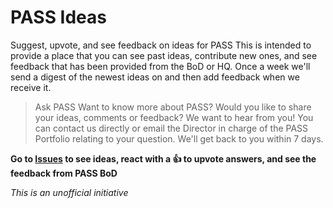 # PASS Ideas
Suggest, upvote, and see feedback on ideas for PASS
This is intended to provide a place that you can see past ideas, contribute new ones, and see feedback that has been provided from the BoD or HQ. Once a week we'll send a digest of the newest ideas on and then add feedback when we receive it.

> Ask PASS
> Want to know more about PASS? Would you like to share your ideas, comments or feedback?
> We want to hear from you! You can contact us directly or email the Director in charge of the PASS Portfolio relating to your question. We'll get back to you within 7 days.

**Go to [Issues](issues) to see ideas, react with a 👍 to upvote answers, and see the feedback from PASS BoD**




*This is an unofficial initiative*
